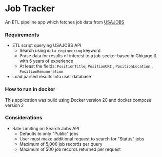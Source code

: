 # Job Tracker

An ETL pipeline app which fetches job data from [USAJOBS](https://developer.usajobs.gov/API-Reference/)

### Requirements
* ETL script querying USAJOBS API
  * Search using `data engineering` keyword
  * Prase data for results of interest to a job-seeker based in Chigago IL with 5 years
of experience
  * At least the fields: 
`PositionTitle`, `PositionURI` , `PositionLocation` , `PositionRemuneration`
* Load parsed results into user database

### How to run in docker
This application was build using Docker version 20
and docker compose version 2


### Considerations
* Rate Limiting on Search Jobs API 
  * Defaults to only "Public" jobs
  * User must make additional request to search for "Status" jobs
  * Maximum of 5,000 job records per query
  * Maximum of 500 job records returned per request
